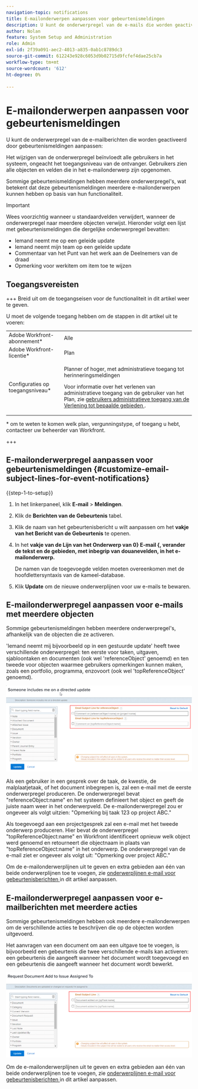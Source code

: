 ```yaml
---
navigation-topic: notifications
title: E-mailonderwerpen aanpassen voor gebeurtenismeldingen
description: U kunt de onderwerpregel van de e-mails die worden geactiveerd door gebeurtenismeldingen aanpassen.
author: Nolan
feature: System Setup and Administration
role: Admin
exl-id: 2f39a091-aec2-4013-a835-0ab1c8789dc3
source-git-commit: 612243e928c6053d9b02715d9fcfef4dae25cb7a
workflow-type: tm+mt
source-wordcount: '612'
ht-degree: 0%

---
```


# E-mailonderwerpen aanpassen voor gebeurtenismeldingen

U kunt de onderwerpregel van de e-mailberichten die worden geactiveerd door gebeurtenismeldingen aanpassen:

Het wijzigen van de onderwerpregel beïnvloedt alle gebruikers in het systeem, ongeacht het toegangsniveau van de ontvanger. Gebruikers zien alle objecten en velden die in het e-mailonderwerp zijn opgenomen.

Sommige gebeurtenismeldingen hebben meerdere onderwerpregel&#39;s, wat betekent dat deze gebeurtenismeldingen meerdere e-mailonderwerpen kunnen hebben op basis van hun functionaliteit.

>[!IMPORTANT]
>
>Wees voorzichtig wanneer u standaardvelden verwijdert, wanneer de onderwerpregel naar meerdere objecten verwijst. Hieronder volgt een lijst met gebeurtenismeldingen die dergelijke onderwerpregel bevatten:
>
>* Iemand neemt me op een geleide update
>* Iemand neemt mijn team op een geleide update
>* Commentaar van het Punt van het werk aan de Deelnemers van de draad
>* Opmerking voor werkitem om item toe te wijzen
>

## Toegangsvereisten

+++ Breid uit om de toegangseisen voor de functionaliteit in dit artikel weer te geven.

U moet de volgende toegang hebben om de stappen in dit artikel uit te voeren:

<table style="table-layout:auto"> 
 <col> 
 </col> 
 <col> 
 </col> 
 <tbody> 
  <tr> 
   <td role="rowheader">Adobe Workfront-abonnement*</td> 
   <td>Alle</td> 
  </tr> 
  <tr> 
   <td role="rowheader">Adobe Workfront-licentie*</td> 
   <td>Plan</td> 
  </tr> 
  <tr> 
   <td role="rowheader">Configuraties op toegangsniveau*</td> 
   <td> <p>Planner of hoger, met administratieve toegang tot herinneringsmeldingen</p> <p>Voor informatie over het verlenen van administratieve toegang van de gebruiker van het Plan, zie <a href="../../../administration-and-setup/add-users/configure-and-grant-access/grant-users-admin-access-certain-areas.md" class="MCXref xref"> gebruikers administratieve toegang van de Verlening tot bepaalde gebieden </a>.</p> </td> 
  </tr> 
 </tbody> 
</table>

&#42; om te weten te komen welk plan, vergunningstype, of toegang u hebt, contacteer uw beheerder van Workfront.

+++

## E-mailonderwerpregel aanpassen voor gebeurtenismeldingen {#customize-email-subject-lines-for-event-notifications}

{{step-1-to-setup}}

1. In het linkerpaneel, klik **E-mail** > **Meldingen**.

1. Klik de **Berichten van de Gebeurtenis** tabel.
1. Klik de naam van het gebeurtenisbericht u wilt aanpassen om het **vakje van het Bericht van de Gebeurtenis** te openen.
1. In het **vakje van de Lijn van het Onderwerp van 0} E-mail {, verander de tekst en de gebieden, met inbegrip van douanevelden, in het e-mailonderwerp.**

   De namen van de toegevoegde velden moeten overeenkomen met de hoofdlettersyntaxis van de kameel-database. <!--For more information about how our objects and their fields are named in the Workfront database, see the [Adobe Workfront API](../../../wf-api/workfront-api.md).-->

1. Klik **Update** om de nieuwe onderwerplijnen voor uw e-mails te bewaren.

## E-mailonderwerpregel aanpassen voor e-mails met meerdere objecten

Sommige gebeurtenismeldingen hebben meerdere onderwerpregel&#39;s, afhankelijk van de objecten die ze activeren.

&#39;Iemand neemt mij bijvoorbeeld op in een gestuurde update&#39; heeft twee verschillende onderwerpregel: ten eerste voor taken, uitgaven, sjabloontaken en documenten (ook wel &#39;referenceObject&#39; genoemd) en ten tweede voor objecten waarmee gebruikers opmerkingen kunnen maken, zoals een portfolio, programma, enzovoort (ook wel &#39;topReferenceObject&#39; genoemd).

![ Gebeurtenis niet veelvoudige onderwerplijnen ](assets/Ev-not-mult-subj-lines.png)

Als een gebruiker in een gesprek over de taak, de kwestie, de malplaatjetaak, of het document inbegrepen is, zal een e-mail met de eerste onderwerpregel produceren. De onderwerpregel bevat &quot;referenceObject:name&quot; en het systeem definieert het object en geeft de juiste naam weer in het onderwerpveld. De e-mailonderwerpregel zou er ongeveer als volgt uitzien: &quot;Opmerking bij taak 123 op project ABC.&quot;

Als toegevoegd aan een projectgesprek zal een e-mail met het tweede onderwerp produceren. Hier bevat de onderwerpregel &quot;topReferenceObject:name&quot; en Workfront identificeert opnieuw welk object werd genoemd en retourneert die objectnaam in plaats van &quot;topReferenceObject:name&quot; in het onderwerp. De onderwerpregel van de e-mail ziet er ongeveer als volgt uit: &quot;Opmerking over project ABC.&quot;

Om de e-mailonderwerplijnen uit te geven en extra gebieden aan één van beide onderwerplijnen toe te voegen, zie [ onderwerplijnen e-mail voor gebeurtenisberichten ](#customize-email-subject-lines-for-event-notifications) in dit artikel aanpassen.

## E-mailonderwerpregel aanpassen voor e-mailberichten met meerdere acties

Sommige gebeurtenismeldingen hebben ook meerdere e-mailonderwerpen om de verschillende acties te beschrijven die op de objecten worden uitgevoerd.

Het aanvragen van een document om aan een uitgave toe te voegen, is bijvoorbeeld een gebeurtenis die twee verschillende e-mails kan activeren: een gebeurtenis die aangeeft wanneer het document wordt toegevoegd en een gebeurtenis die aangeeft wanneer het document wordt bewerkt.

![ Gebeurtenis verschillende acties ](assets/ev-not-mult-subj-lines-diff-actions.png)

Om de e-mailonderwerplijnen uit te geven en extra gebieden aan één van beide onderwerplijnen toe te voegen, zie [ onderwerplijnen e-mail voor gebeurtenisberichten ](#customize-email-subject-lines-for-event-notifications) in dit artikel aanpassen.
